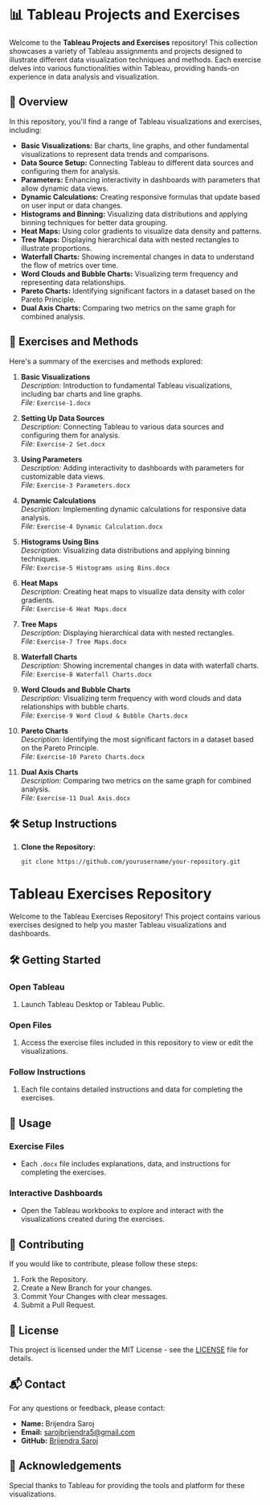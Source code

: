 # 📊 Tableau Projects and Exercises

Welcome to the **Tableau Projects and Exercises** repository! This collection showcases a variety of Tableau assignments and projects designed to illustrate different data visualization techniques and methods. Each exercise delves into various functionalities within Tableau, providing hands-on experience in data analysis and visualization.

## 🚀 Overview

In this repository, you'll find a range of Tableau visualizations and exercises, including:

- **Basic Visualizations:** Bar charts, line graphs, and other fundamental visualizations to represent data trends and comparisons.
- **Data Source Setup:** Connecting Tableau to different data sources and configuring them for analysis.
- **Parameters:** Enhancing interactivity in dashboards with parameters that allow dynamic data views.
- **Dynamic Calculations:** Creating responsive formulas that update based on user input or data changes.
- **Histograms and Binning:** Visualizing data distributions and applying binning techniques for better data grouping.
- **Heat Maps:** Using color gradients to visualize data density and patterns.
- **Tree Maps:** Displaying hierarchical data with nested rectangles to illustrate proportions.
- **Waterfall Charts:** Showing incremental changes in data to understand the flow of metrics over time.
- **Word Clouds and Bubble Charts:** Visualizing term frequency and representing data relationships.
- **Pareto Charts:** Identifying significant factors in a dataset based on the Pareto Principle.
- **Dual Axis Charts:** Comparing two metrics on the same graph for combined analysis.

## 📂 Exercises and Methods

Here's a summary of the exercises and methods explored:

1. **Basic Visualizations**  
   *Description:* Introduction to fundamental Tableau visualizations, including bar charts and line graphs.  
   *File:* `Exercise-1.docx`

2. **Setting Up Data Sources**  
   *Description:* Connecting Tableau to various data sources and configuring them for analysis.  
   *File:* `Exercise-2 Set.docx`

3. **Using Parameters**  
   *Description:* Adding interactivity to dashboards with parameters for customizable data views.  
   *File:* `Exercise-3 Parameters.docx`

4. **Dynamic Calculations**  
   *Description:* Implementing dynamic calculations for responsive data analysis.  
   *File:* `Exercise-4 Dynamic Calculation.docx`

5. **Histograms Using Bins**  
   *Description:* Visualizing data distributions and applying binning techniques.  
   *File:* `Exercise-5 Histograms using Bins.docx`

6. **Heat Maps**  
   *Description:* Creating heat maps to visualize data density with color gradients.  
   *File:* `Exercise-6 Heat Maps.docx`

7. **Tree Maps**  
   *Description:* Displaying hierarchical data with nested rectangles.  
   *File:* `Exercise-7 Tree Maps.docx`

8. **Waterfall Charts**  
   *Description:* Showing incremental changes in data with waterfall charts.  
   *File:* `Exercise-8 Waterfall Charts.docx`

9. **Word Clouds and Bubble Charts**  
   *Description:* Visualizing term frequency with word clouds and data relationships with bubble charts.  
   *File:* `Exercise-9 Word Cloud & Bubble Charts.docx`

10. **Pareto Charts**  
    *Description:* Identifying the most significant factors in a dataset based on the Pareto Principle.  
    *File:* `Exercise-10 Pareto Charts.docx`

11. **Dual Axis Charts**  
    *Description:* Comparing two metrics on the same graph for combined analysis.  
    *File:* `Exercise-11 Dual Axis.docx`

## 🛠️ Setup Instructions

1. **Clone the Repository:**
   ```bash
   git clone https://github.com/yourusername/your-repository.git
# Tableau Exercises Repository

Welcome to the Tableau Exercises Repository! This project contains various exercises designed to help you master Tableau visualizations and dashboards.

## 🛠️ Getting Started

### Open Tableau
1. Launch Tableau Desktop or Tableau Public.

### Open Files
1. Access the exercise files included in this repository to view or edit the visualizations.

### Follow Instructions
1. Each file contains detailed instructions and data for completing the exercises.

## 🧩 Usage

### Exercise Files
- Each `.docx` file includes explanations, data, and instructions for completing the exercises.

### Interactive Dashboards
- Open the Tableau workbooks to explore and interact with the visualizations created during the exercises.

## 🤝 Contributing

If you would like to contribute, please follow these steps:
1. Fork the Repository.
2. Create a New Branch for your changes.
3. Commit Your Changes with clear messages.
4. Submit a Pull Request.

## 📜 License

This project is licensed under the MIT License - see the [LICENSE](LICENSE) file for details.

## 📬 Contact

For any questions or feedback, please contact:

- **Name:** Brijendra Saroj
- **Email:** sarojbrijendra5@gmail.com
- **GitHub:** [Brijendra Saroj](https://github.com/brijendras007)

## 🎉 Acknowledgements

Special thanks to Tableau for providing the tools and platform for these visualizations.
